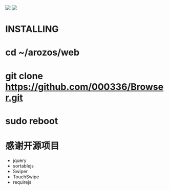 ![](https://img.shields.io/badge/license-MIT-green)  ![](https://img.shields.io/badge/version-1.50-red)


# INSTALLING
# cd ~/arozos/web
# git clone https://github.com/000336/Browser.git
# sudo reboot


# 感谢开源项目
* jquery
* sortablejs
* Swiper
* TouchSwipe
* requirejs
